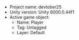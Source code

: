 <!-- UNITY CODE ASSIST INSTRUCTIONS START -->
- Project name: devtober25
- Unity version: Unity 6000.0.44f1
- Active game object:
  - Name: Player
  - Tag: Untagged
  - Layer: Default
<!-- UNITY CODE ASSIST INSTRUCTIONS END -->